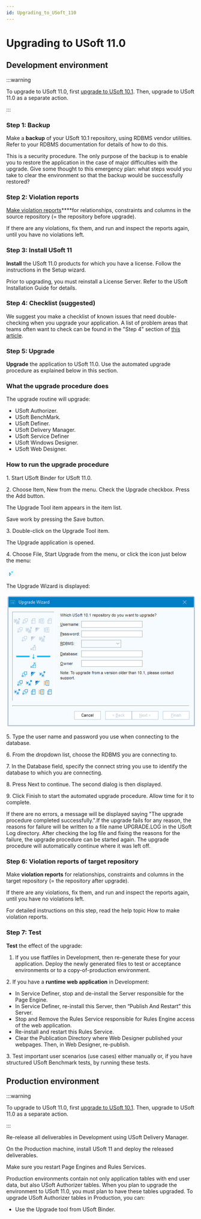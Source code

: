 ```yaml
---
id: Upgrading_to_USoft_110
---
```


# Upgrading to USoft 11.0

## Development environment


:::warning

To upgrade to USoft 11.0, first [upgrade to USoft 10.1](/docs/USoft_for_administrators/Upgrading_to_USoft_10/Upgrading_to_USoft_101.md). Then, upgrade to USoft 11.0 as a separate action.

:::

### Step 1: Backup

Make a **backup** of your USoft 10.1 repository, using RDBMS vendor utilities. Refer to your RDBMS documentation for details of how to do this.

This is a security procedure. The only purpose of the backup is to enable you to restore the application in the case of major difficulties with the upgrade. Give some thought to this emergency plan: what steps would you take to clear the environment so that the backup would be successfully restored?

### Step 2: Violation reports

[Make violation reports]()****for relationships, constraints and columns in the source repository (= the repository before upgrade).

If there are any violations, fix them, and run and inspect the reports again, until you have no violations left.

### Step 3: Install USoft 11

**Install** the USoft 11.0 products for which you have a license. Follow the instructions in the Setup wizard.

Prior to upgrading, you must reinstall a License Server. Refer to the USoft Installation Guide for details.

### Step 4: Checklist (suggested)

We suggest you make a checklist of known issues that need double-checking when you upgrade your application. A list of problem areas that teams often want to check can be found in the "Step 4” section of [this article](/docs/USoft_for_administrators/Upgrading_to_USoft_10/Upgrading_the_Development_environment_to_USoft_100.md).

### Step 5: Upgrade

**Upgrade** the application to USoft 11.0. Use the automated upgrade procedure as explained below in this section.

### What the upgrade procedure does

The upgrade routine will upgrade:

- USoft Authorizer.
- USoft BenchMark.
- USoft Definer.
- USoft Delivery Manager.
- USoft Service Definer
- USoft Windows Designer.
- USoft Web Designer.

### How to run the upgrade procedure

1. Start USoft Binder for USoft 11.0.

2. Choose Item, New from the menu. Check the Upgrade checkbox. Press the Add button.

The Upgrade Tool item appears in the item list.

Save work by pressing the Save button.

3. Double-click on the Upgrade Tool item.

The Upgrade application is opened.

4. Choose File, Start Upgrade from the menu, or click the icon just below the menu:

![](./assets/3d07f7a9-252d-4796-8b10-1540c2ed80eb.png)

The Upgrade Wizard is displayed:

![](./assets/35d57b8f-d2ad-4e8f-8a80-df457aeca498.png)

5. Type the user name and password you use when connecting to the database.

6. From the dropdown list, choose the RDBMS you are connecting to.

7. In the Database field, specify the connect string you use to identify the database to which you are connecting.

8. Press Next to continue. The second dialog is then displayed.

9. Click Finish to start the automated upgrade procedure. Allow time for it to complete.

If there are no errors, a message will be displayed saying "The upgrade procedure completed successfully.".If the upgrade fails for any reason, the reasons for failure will be written to a file name UPGRADE.LOG in the USoft Log directory. After checking the log file and fixing the reasons for the failure, the upgrade procedure can be started again. The upgrade procedure will automatically continue where it was left off.

### Step 6: Violation reports of target repository

Make **violation reports** for relationships, constraints and columns in the target repository (= the repository after upgrade).

If there are any violations, fix them, and run and inspect the reports again, until you have no violations left.

For detailed instructions on this step, read the help topic How to make violation reports.

### Step 7: Test

**Test** the effect of the upgrade:

1. If you use flatfiles in Development, then re-generate these for your application. Deploy the newly generated files to test or acceptance environments or to a copy-of-production environment.

2. If you have a **runtime web application** in Development:

- In Service Definer, stop and de-install the Server responsible for the Page Engine.
- In Service Definer, re-install this Server, then “Publish And Restart” this Server.
- Stop and Remove the Rules Service responsible for Rules Engine access of the web application.
- Re-install and restart this Rules Service.
- Clear the Publication Directory where Web Designer published your webpages. Then, in Web Designer, re-publish.

3. Test important user scenarios (use cases) either manually or, if you have structured USoft Benchmark tests, by running these tests.

## Production environment


:::warning

To upgrade to USoft 11.0, first [upgrade to USoft 10.1](/docs/USoft_for_administrators/Upgrading_to_USoft_10/Upgrading_to_USoft_101.md). Then, upgrade to USoft 11.0 as a separate action.

:::

Re-release all deliverables in Development using USoft Delivery Manager.

On the Production machine, install USoft 11 and deploy the released deliverables.

Make sure you restart Page Engines and Rules Services.

Production environments contain not only application tables with end user data, but also USoft Authorizer tables. When you plan to upgrade the environment to USoft 11.0, you must plan to have these tables upgraded. To upgrade USoft Authorizer tables in Production, you can:

- Use the Upgrade tool from USoft Binder.